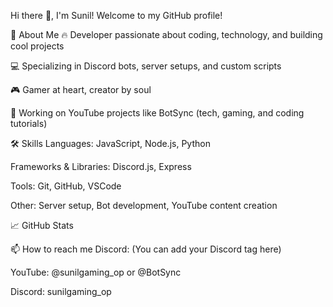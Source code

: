 Hi there 👋, I'm Sunil!
Welcome to my GitHub profile!

🚀 About Me
🔥 Developer passionate about coding, technology, and building cool projects

💻 Specializing in Discord bots, server setups, and custom scripts

🎮 Gamer at heart, creator by soul

🎥 Working on YouTube projects like BotSync (tech, gaming, and coding tutorials)

🛠️ Skills
Languages: JavaScript, Node.js, Python

Frameworks & Libraries: Discord.js, Express

Tools: Git, GitHub, VSCode

Other: Server setup, Bot development, YouTube content creation

📈 GitHub Stats

📫 How to reach me
Discord: (You can add your Discord tag here)

YouTube: @sunilgaming_op or @BotSync 

Discord: sunilgaming_op

